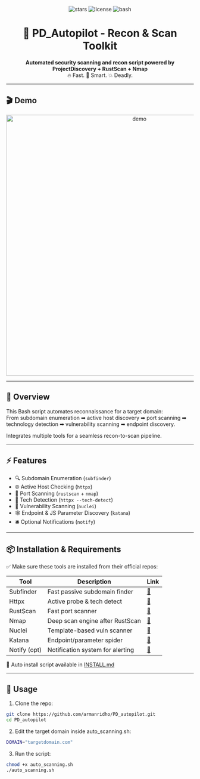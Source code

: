 <p align="center">
  <img src="https://img.shields.io/github/stars/armanridho/PD_autopilot?style=social" alt="stars">
  <img src="https://img.shields.io/github/license/armanridho/PD_autopilot" alt="license">
  <img src="https://img.shields.io/badge/bash-automation-blue" alt="bash">
</p>

<h1 align="center">🔎 PD_Autopilot - Recon & Scan Toolkit</h1>

<p align="center">
  <b>Automated security scanning and recon script powered by ProjectDiscovery + RustScan + Nmap</b><br>
  🔥 Fast. 🧠 Smart. 💥 Deadly.
</p>

---

## 🎬 Demo

<p align="center">
  <img src="https://raw.githubusercontent.com/armanridho/PD_autopilot/refs/heads/main/pd_autopilot.gif" alt="demo" width="700"/>
</p>

---

## 📌 Overview

This Bash script automates reconnaissance for a target domain:  
From subdomain enumeration ➡ active host discovery ➡ port scanning ➡ technology detection ➡ vulnerability scanning ➡ endpoint discovery.

Integrates multiple tools for a seamless recon-to-scan pipeline.

---

## ⚡ Features

- 🔍 Subdomain Enumeration (`subfinder`)
- 🌐 Active Host Checking (`httpx`)
- 🚪 Port Scanning (`rustscan` + `nmap`)
- 🧠 Tech Detection (`httpx --tech-detect`)
- 🚨 Vulnerability Scanning (`nuclei`)
- 🕸️ Endpoint & JS Parameter Discovery (`katana`)
- 🛎️ Optional Notifications (`notify`)

---

## 📦 Installation & Requirements

✅ Make sure these tools are installed from their official repos:

| Tool         | Description                       | Link |
|--------------|-----------------------------------|------|
| Subfinder    | Fast passive subdomain finder     | [🔗](https://github.com/projectdiscovery/subfinder) |
| Httpx        | Active probe & tech detect        | [🔗](https://github.com/projectdiscovery/httpx) |
| RustScan     | Fast port scanner                 | [🔗](https://github.com/RustScan/RustScan) |
| Nmap         | Deep scan engine after RustScan   | [🔗](https://nmap.org/) |
| Nuclei       | Template-based vuln scanner       | [🔗](https://github.com/projectdiscovery/nuclei) |
| Katana       | Endpoint/parameter spider         | [🔗](https://github.com/projectdiscovery/katana) |
| Notify (opt) | Notification system for alerting  | [🔗](https://github.com/projectdiscovery/notify) |

📖 Auto install script available in [INSTALL.md](https://github.com/armanridho/PD_autopilot/blob/main/INSTALL.md)

---

## 🚀 Usage

1. Clone the repo:
```bash
git clone https://github.com/armanridho/PD_autopilot.git
cd PD_autopilot
```

2. Edit the target domain inside auto_scanning.sh:

```bash
DOMAIN="targetdomain.com"
```

3. Run the script:
```bash
chmod +x auto_scanning.sh
./auto_scanning.sh
```
